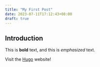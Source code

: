 ```yaml
---
title: "My First Post"
date: 2023-07-11T17:12:43+08:00
draft: true
---
```

## Introduction

This is **bold** text, and this is *emphasized* text.

Visit the [Hugo](https://gohugo.io) website!
